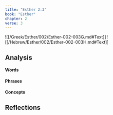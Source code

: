 ```yaml
---
title: "Esther 2:3"
book: "Esther"
chapter: 2
verse: 3
---
```

![[/Greek/Esther/002/Esther-002-003G.md#Text]]
![[/Hebrew/Esther/002/Esther-002-003H.md#Text]]

## Analysis

#### Words

#### Phrases

#### Concepts

## Reflections
